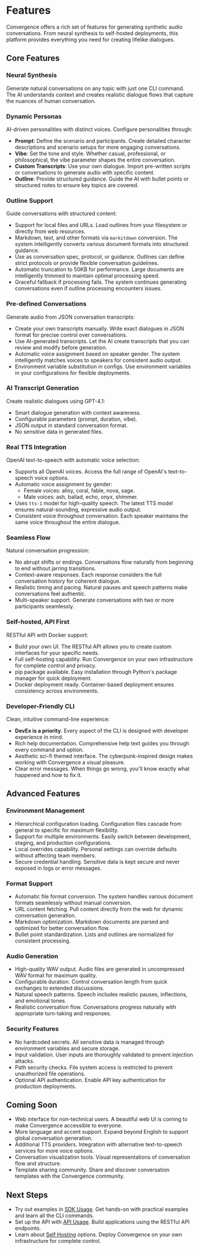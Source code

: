 # Features

Convergence offers a rich set of features for generating synthetic audio conversations.
From neural synthesis to self-hosted deployments, this platform provides everything you need for creating lifelike dialogues.

## Core Features

### Neural Synthesis
Generate natural conversations on any topic with just one CLI command.
The AI understands context and creates realistic dialogue flows that capture the nuances of human conversation.

### Dynamic Personas
AI-driven personalities with distinct voices. Configure personalities through:
- **Prompt**: Define the scenario and participants.
  Create detailed character descriptions and scenario setups for more engaging conversations.
- **Vibe**: Set the tone and style.
  Whether casual, professional, or philosophical, the vibe parameter shapes the entire conversation.
- **Custom Transcripts**: Use your own dialogue.
  Import pre-written scripts or conversations to generate audio with specific content.
- **Outline**: Provide structured guidance.
  Guide the AI with bullet points or structured notes to ensure key topics are covered.

### Outline Support
Guide conversations with structured content:
- Support for local files and URLs.
  Load outlines from your filesystem or directly from web resources.
- Markdown, text, and other formats via `markitdown` conversion.
  The system intelligently converts various document formats into structured guidance.
- Use as conversation spec, protocol, or guidance.
  Outlines can define strict protocols or provide flexible conversation guidelines.
- Automatic truncation to 50KB for performance.
  Large documents are intelligently trimmed to maintain optimal processing speed.
- Graceful fallback if processing fails.
  The system continues generating conversations even if outline processing encounters issues.

### Pre-defined Conversations
Generate audio from JSON conversation transcripts:
- Create your own transcripts manually.
  Write exact dialogues in JSON format for precise control over conversations.
- Use AI-generated transcripts.
  Let the AI create transcripts that you can review and modify before generation.
- Automatic voice assignment based on speaker gender.
  The system intelligently matches voices to speakers for consistent audio output.
- Environment variable substitution in configs.
  Use environment variables in your configurations for flexible deployments.

### AI Transcript Generation
Create realistic dialogues using GPT-4.1:
- Smart dialogue generation with context awareness.
- Configurable parameters (prompt, duration, vibe).
- JSON output in standard conversation format.
- No sensitive data in generated files.

### Real TTS Integration
OpenAI text-to-speech with automatic voice selection:
- Supports all OpenAI voices.
  Access the full range of OpenAI's text-to-speech voice options.
- Automatic voice assignment by gender:
  - Female voices: alloy, coral, fable, nova, sage.
  - Male voices: ash, ballad, echo, onyx, shimmer.
- Uses `tts-1` model for high-quality speech.
  The latest TTS model ensures natural-sounding, expressive audio output.
- Consistent voice throughout conversation.
  Each speaker maintains the same voice throughout the entire dialogue.

### Seamless Flow
Natural conversation progression:
- No abrupt shifts or endings.
  Conversations flow naturally from beginning to end without jarring transitions.
- Context-aware responses.
  Each response considers the full conversation history for coherent dialogue.
- Realistic timing and pacing.
  Natural pauses and speech patterns make conversations feel authentic.
- Multi-speaker support.
  Generate conversations with two or more participants seamlessly.

### Self-hosted, API First
RESTful API with Docker support:
- Build your own UI.
  The RESTful API allows you to create custom interfaces for your specific needs.
- Full self-hosting capability.
  Run Convergence on your own infrastructure for complete control and privacy.
- pip package available.
  Easy installation through Python's package manager for quick deployment.
- Docker deployment ready.
  Container-based deployment ensures consistency across environments.

### Developer-Friendly CLI
Clean, intuitive command-line experience:
- **DevEx is a priority**.
  Every aspect of the CLI is designed with developer experience in mind.
- Rich help documentation.
  Comprehensive help text guides you through every command and option.
- Aesthetic sci-fi themed interface.
  The cyberpunk-inspired design makes working with Convergence a visual pleasure.
- Clear error messages.
  When things go wrong, you'll know exactly what happened and how to fix it.

## Advanced Features

### Environment Management
- Hierarchical configuration loading.
  Configuration files cascade from general to specific for maximum flexibility.
- Support for multiple environments.
  Easily switch between development, staging, and production configurations.
- Local overrides capability.
  Personal settings can override defaults without affecting team members.
- Secure credential handling.
  Sensitive data is kept secure and never exposed in logs or error messages.

### Format Support
- Automatic file format conversion.
  The system handles various document formats seamlessly without manual conversion.
- URL content fetching.
  Pull content directly from the web for dynamic conversation generation.
- Markdown optimization.
  Markdown documents are parsed and optimized for better conversation flow.
- Bullet point standardization.
  Lists and outlines are normalized for consistent processing.

### Audio Generation
- High-quality WAV output.
  Audio files are generated in uncompressed WAV format for maximum quality.
- Configurable duration.
  Control conversation length from quick exchanges to extended discussions.
- Natural speech patterns.
  Speech includes realistic pauses, inflections, and emotional tones.
- Realistic conversation flow.
  Conversations progress naturally with appropriate turn-taking and responses.

### Security Features
- No hardcoded secrets.
  All sensitive data is managed through environment variables and secure storage.
- Input validation.
  User inputs are thoroughly validated to prevent injection attacks.
- Path security checks.
  File system access is restricted to prevent unauthorized file operations.
- Optional API authentication.
  Enable API key authentication for production deployments.

## Coming Soon

- Web interface for non-technical users.
  A beautiful web UI is coming to make Convergence accessible to everyone.
- More language and accent support.
  Expand beyond English to support global conversation generation.
- Additional TTS providers.
  Integration with alternative text-to-speech services for more voice options.
- Conversation visualization tools.
  Visual representations of conversation flow and structure.
- Template sharing community.
  Share and discover conversation templates with the Convergence community.

## Next Steps

- Try out examples in [SDK Usage](SDK_USAGE).
  Get hands-on with practical examples and learn all the CLI commands.
- Set up the API with [API Usage](API_USAGE).
  Build applications using the RESTful API endpoints.
- Learn about [Self Hosting](SELF_HOST) options.
  Deploy Convergence on your own infrastructure for complete control.